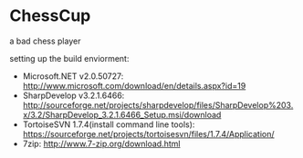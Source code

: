# ChessCup
a bad chess player

setting up the build enviorment:
- Microsoft.NET v2.0.50727: http://www.microsoft.com/download/en/details.aspx?id=19
- SharpDevelop v3.2.1.6466: http://sourceforge.net/projects/sharpdevelop/files/SharpDevelop%203.x/3.2/SharpDevelop_3.2.1.6466_Setup.msi/download
- TortoiseSVN 1.7.4(install command line tools): https://sourceforge.net/projects/tortoisesvn/files/1.7.4/Application/
- 7zip: http://www.7-zip.org/download.html
